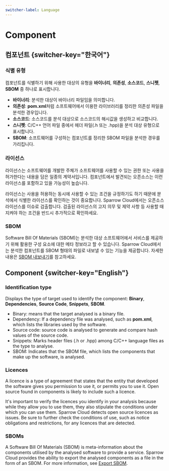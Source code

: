 ```yaml
---
switcher-label: Language
---
```


# Component

## 컴포넌트 {switcher-key="한국어"}

### 식별 유형

컴포넌트를 식별하기 위해 사용한 대상의 유형을 **바이너리**, **의존성**, **소스코드**, **스니펫**, **SBOM** 중 하나로 표시합니다. 

- **바이너리**: 분석한 대상이 바이너리 파일임을 의미합니다. 
- **의존성**: **pom.xml**처럼 소프트웨어에서 이용한 라이브러리를 정리한 의존성 파일을 분석한 경우입니다. 
- **소스코드**: 소스코드를 분석 대상으로 소스코드의 해시값을 생성하고 비교합니다. 
- **스니펫**: C/C++ 언어 파일 중에서 헤더 파일(.h 또는 .hpp)을 분석 대상 유형으로 표시합니다. 
- **SBOM**: 소프트웨어를 구성하는 컴포넌트를 정리한 SBOM 파일을 분석한 경우를 가리킵니다.


### 라이선스 

라이선스는 소프트웨어를 개발한 주체가 소프트웨어를 사용할 수 있는 권한 또는 사용을 허가한다는 내용을 담은 일종의 계약서입니다. 컴포넌트에서 발견되는 오픈소스는 이런 라이선스를 포함하고 있을 가능성이 높습니다.

라이선스는 사용을 허용하는 동시에 사용할 수 있는 조건을 규정하기도 하기 때문에 분석에서 식별한 라이선스를 확인하는 것이 중요합니다. Sparrow Cloud에서는 오픈소스 라이선스를 이슈로 검출합니다. 검출된 라이선스의 고지 의무 및 제약 사항 등 사용할 때 지켜야 하는 조건을 반드시 추가적으로 확인하세요.


### SBOM

Software Bill Of Materials (SBOM)는 분석한 대상 소프트웨어에서 서비스를 제공하기 위해 활용한 구성 요소에 대한 메타 정보라고 할 수 있습니다. Sparrow Cloud에서는 분석한 컴포넌트를 SBOM 형태의 파일로 내보낼 수 있는 기능을 제공합니다.
자세한 내용은 [SBOM 내보내기](Export-SBOM.md)를 참고하세요.


## Component {switcher-key="English"}

### Identification type

Displays the type of target used to identify the component: **Binary**, **Dependencies**, **Source Code**, **Snippets**, **SBOM**.

- Binary: means that the target analysed is a binary file.
- Dependency: If a dependency file was analysed, such as **pom.xml**, which lists the libraries used by the software.
- Source code: source code is analysed to generate and compare hash values of the source code.
- Snippets: Marks header files (.h or .hpp) among C/C++ language files as the type to analyse.
- SBOM: Indicates that the SBOM file, which lists the components that make up the software, is analysed.


### Licences 

A licence is a type of agreement that states that the entity that developed the software gives you permission to use it, or permits you to use it. Open source found in components is likely to include such a licence.

It's important to verify the licences you identify in your analysis because while they allow you to use them, they also stipulate the conditions under which you can use them. Sparrow Cloud detects open source licences as issues. Be sure to further check the conditions of use, such as notice obligations and restrictions, for any licences that are detected.


### SBOMs

A Software Bill Of Materials (SBOM) is meta-information about the components utilised by the analysed software to provide a service. Sparrow Cloud provides the ability to export the analysed components as a file in the form of an SBOM.
For more information, see [Export SBOM](Export-SBOM.md).